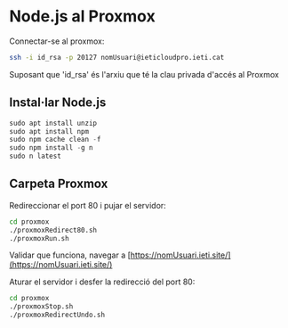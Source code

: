 # Node.js al Proxmox

Connectar-se al proxmox:

```bash
ssh -i id_rsa -p 20127 nomUsuari@ieticloudpro.ieti.cat
```

Suposant que 'id_rsa' és l'arxiu que té la clau privada d'accés al Proxmox

## Instal·lar Node.js

```python
sudo apt install unzip
sudo apt install npm
sudo npm cache clean -f
sudo npm install -g n
sudo n latest
```

## Carpeta Proxmox

Redireccionar el port 80 i pujar el servidor:
```bash
cd proxmox
./proxmoxRedirect80.sh
./proxmoxRun.sh
```

Validar que funciona, navegar a [https://nomUsuari.ieti.site/](https://nomUsuari.ieti.site/)

Aturar el servidor i desfer la redirecció del port 80:
```bash
cd proxmox
./proxmoxStop.sh
./proxmoxRedirectUndo.sh
```